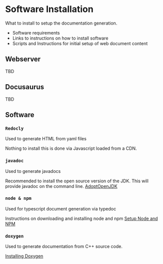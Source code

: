 # Software Installation #

What to install to setup the documentation generation.
* Software requirements
* Links to instructions on how to install software
* Scripts and Instructions for initial setup of web document content

## Webserver ##
TBD

## Docusaurus ##
TBD

## Software ##
### `Redocly` ###
Used to generate HTML from yaml files

Nothing to install this is done via Javascript loaded from a CDN.

### `javadoc` ###
Used to generate javadocs

Recommended to install the open source version of the JDK. This will provide javadoc on the command line.
[AdoptOpenJDK](https://adoptopenjdk.net/releases.html?variant=openjdk8)

### `node & npm` ###
Used for typescript document generation via typedoc

Instructions on downloading and installing node and npm
[Setup Node and NPM](https://docs.npmjs.com/downloading-and-installing-node-js-and-npm)

### `doxygen` ###
Used to generate documentation from C++ source code.

[Installing Doxygen](https://www.doxygen.nl/manual/install.html)
